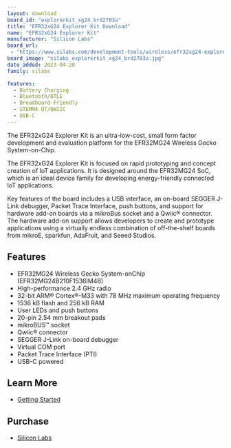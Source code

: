 ```yaml
---
layout: download
board_id: "explorerkit_xg24_brd2703a"
title: "EFR32xG24 Explorer Kit Download"
name: "EFR32xG24 Explorer Kit"
manufacturer: "Silicon Labs"
board_url:
 - "https://www.silabs.com/development-tools/wireless/efr32xg24-explorer-kit?tab=overview"
board_image: "silabs_explorerkit_xg24_brd2703a.jpg"
date_added: 2023-04-20
family: silabs

features:
  - Battery Charging
  - Bluetooth/BTLE
  - Breadboard-Friendly
  - STEMMA QT/QWIIC
  - USB-C
---
```

The EFR32xG24 Explorer Kit is an ultra-low-cost, small form factor
development and evaluation platform for the EFR32MG24 Wireless Gecko System-on-Chip.

The EFR32xG24 Explorer Kit is focused on rapid prototyping and concept creation of IoT
applications. It is designed around the EFR32MG24 SoC, which is an ideal device family
for developing energy-friendly connected IoT applications.

Key features of the board includes a USB interface, an on-board SEGGER J-Link debugger, Packet Trace Interface, push buttons, and support for hardware add-on boards via a mikroBus socket and a Qwiic® connector. The hardware add-on support allows developers to create and prototype applications using a virtually endless combination of off-the-shelf boards from mikroE, sparkfun, AdaFruit, and Seeed Studios.

## Features
* EFR32MG24 Wireless Gecko System-onChip (EFR32MG24B210F1536IM48)
* High-performance 2.4 GHz radio
* 32-bit ARM® Cortex®-M33 with 78 MHz maximum operating frequency
* 1536 kB flash and 256 kB RAM
* User LEDs and push buttons
* 20-pin 2.54 mm breakout pads
* mikroBUS™ socket
* Qwiic® connector
* SEGGER J-Link on-board debugger
* Virtual COM port
* Packet Trace Interface (PTI)
* USB-C powered

## Learn More
* [Getting Started](https://www.silabs.com/development-tools/wireless/efr32xg24-explorer-kit?tab=getting-started)

## Purchase
* [Silicon Labs](https://www.silabs.com/development-tools/wireless/efr32xg24-explorer-kit?tab=overview)
